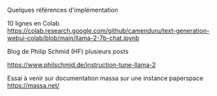 
Quelques références d'implémentation

10 lignes en Colab
https://colab.research.google.com/github/camenduru/text-generation-webui-colab/blob/main/llama-2-7b-chat.ipynb

Blog de Philip Schmid (HF)
plusieurs posts

https://www.philschmid.de/instruction-tune-llama-2

Essai à venir sur documentation massa sur une instance paperspace
https://massa.net/
